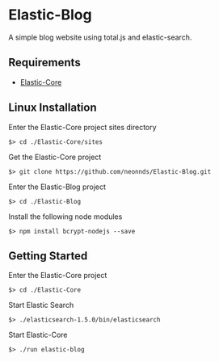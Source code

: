 # Elastic-Blog
A simple blog website using total.js and elastic-search.

## Requirements

* [Elastic-Core](https://nodejs.org/)

## Linux Installation

Enter the Elastic-Core project sites directory

    $> cd ./Elastic-Core/sites

Get the Elastic-Core project

    $> git clone https://github.com/neonnds/Elastic-Blog.git

Enter the Elastic-Blog project

    $> cd ./Elastic-Blog

Install the following node modules

    $> npm install bcrypt-nodejs --save

  
  
## Getting Started

Enter the Elastic-Core project

    $> cd ./Elastic-Core

Start Elastic Search

    $> ./elasticsearch-1.5.0/bin/elasticsearch

Start Elastic-Core

    $> ./run elastic-blog
